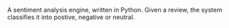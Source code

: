 A sentiment analysis engine, written in Python. 
Given a review, the system classifies it into postive, negative or neutral.